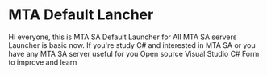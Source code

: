 # MTA Default Lancher
Hi everyone, this is MTA SA Default Launcher for All MTA SA servers
Launcher is basic now. If you're study C# and interested in MTA SA or you have any MTA SA server useful for you
Open source Visual Studio C# Form to improve and learn
